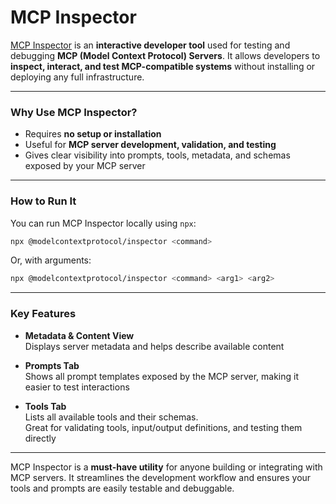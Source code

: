 # MCP Inspector

[MCP Inspector](https://modelcontextprotocol.io/docs/tools/inspector) is an **interactive developer tool** used for testing and debugging **MCP (Model Context Protocol) Servers**. It allows developers to **inspect, interact, and test MCP-compatible systems** without installing or deploying any full infrastructure.

---

### Why Use MCP Inspector?

- Requires **no setup or installation**
- Useful for **MCP server development, validation, and testing**
- Gives clear visibility into prompts, tools, metadata, and schemas exposed by your MCP server

---

### How to Run It

You can run MCP Inspector locally using `npx`:

```bash
npx @modelcontextprotocol/inspector <command>
```

Or, with arguments:

```bash
npx @modelcontextprotocol/inspector <command> <arg1> <arg2>
```

---

### Key Features

- **Metadata & Content View**  
  Displays server metadata and helps describe available content

- **Prompts Tab**  
  Shows all prompt templates exposed by the MCP server, making it easier to test interactions

- **Tools Tab**  
  Lists all available tools and their schemas.  
  Great for validating tools, input/output definitions, and testing them directly

---

MCP Inspector is a **must-have utility** for anyone building or integrating with MCP servers. It streamlines the development workflow and ensures your tools and prompts are easily testable and debuggable.
